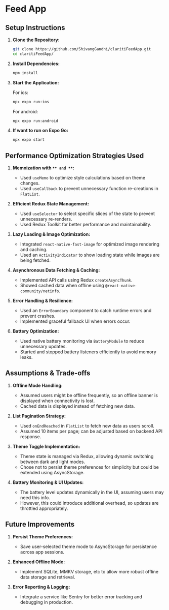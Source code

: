 # Feed App

## Setup Instructions

1. **Clone the Repository:**

   ```sh
   git clone https://github.com/ShivangGandhi/claritiFeedApp.git
   cd claritiFeedApp/
   ```

2. **Install Dependencies:**

   ```sh
   npm install
   ```

3. **Start the Application:**

   For ios:
   ```sh
   npx expo run:ios
   ```
   
   For android:
   ```sh
   npx expo run:android 
   ```

3. **If want to run on Expo Go:**

   ```sh
   npx expo start
   ```


## Performance Optimization Strategies Used

1. **Memoization with **``** and **``**:**

   - Used `useMemo` to optimize style calculations based on theme changes.
   - Used `useCallback` to prevent unnecessary function re-creations in `FlatList`.

2. **Efficient Redux State Management:**

   - Used `useSelector` to select specific slices of the state to prevent unnecessary re-renders.
   - Used Redux Toolkit for better performance and maintainability.

3. **Lazy Loading & Image Optimization:**

   - Integrated `react-native-fast-image` for optimized image rendering and caching.
   - Used an `ActivityIndicator` to show loading state while images are being fetched.

4. **Asynchronous Data Fetching & Caching:**

   - Implemented API calls using Redux `createAsyncThunk`.
   - Showed cached data when offline using `@react-native-community/netinfo`.

5. **Error Handling & Resilience:**

   - Used an `ErrorBoundary` component to catch runtime errors and prevent crashes.
   - Implemented graceful fallback UI when errors occur.

6. **Battery Optimization:**

   - Used native battery monitoring via `BatteryModule` to reduce unnecessary updates.
   - Started and stopped battery listeners efficiently to avoid memory leaks.

## Assumptions & Trade-offs

1. **Offline Mode Handling:**

   - Assumed users might be offline frequently, so an offline banner is displayed when connectivity is lost.
   - Cached data is displayed instead of fetching new data.

2. **List Pagination Strategy:**

   - Used `onEndReached` in `FlatList` to fetch new data as users scroll.
   - Assumed 10 items per page; can be adjusted based on backend API response.

3. **Theme Toggle Implementation:**

   - Theme state is managed via Redux, allowing dynamic switching between dark and light modes.
   - Chose not to persist theme preferences for simplicity but could be extended using AsyncStorage.

4. **Battery Monitoring & UI Updates:**

   - The battery level updates dynamically in the UI, assuming users may need this info.
   - However, this could introduce additional overhead, so updates are throttled appropriately.

## Future Improvements

1. **Persist Theme Preferences:**

   - Save user-selected theme mode to AsyncStorage for persistence across app sessions.

2. **Enhanced Offline Mode:**

   - Implement SQLite, MMKV storage, etc to allow more robust offline data storage and retrieval.

3. **Error Reporting & Logging:**

   - Integrate a service like Sentry for better error tracking and debugging in production.
